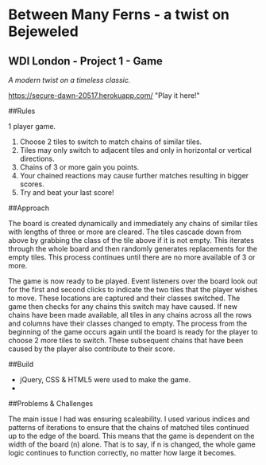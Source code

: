 # Between Many Ferns - a twist on Bejeweled

## WDI London - Project 1 - Game 

*A modern twist on a timeless classic.*

https://secure-dawn-20517.herokuapp.com/ "Play it here!"

##Rules

1 player game.

1. Choose 2 tiles to switch to match chains of similar tiles.
2. Tiles may only switch to adjacent tiles and only in horizontal or vertical directions.
3. Chains of 3 or more gain you points.
4. Your chained reactions may cause further matches resulting in bigger scores. 
5. Try and beat your last score!

##Approach

The board is created dynamically and immediately any chains of similar tiles with lengths of three or more are cleared. The tiles cascade down from above by grabbing the class of the tile above if it is not empty. This iterates through the whole board and then randomly generates replacements for the empty tiles. This process continues until there are no more available of 3 or more.

The game is now ready to be played. Event listeners over the board look out for the first and second clicks to indicate the two tiles that the player wishes to move. These locations are captured and their classes switched. The game then checks for any chains this switch may have caused. If new chains have been made available, all tiles in any chains across all the rows and columns have their classes changed to empty. The process from the beginning of the game occurs again until the board is ready for the player to choose 2 more tiles to switch. These subsequent chains that have been caused by the player also contribute to their score. 

##Build

* jQuery, CSS & HTML5 were used to make the game.
* 

##Problems & Challenges

The main issue I had was ensuring scaleability. I used various indices and patterns of iterations to ensure that the chains of matched tiles continued up to the edge of the board. This means that the game is dependent on the width of the board (n) alone. That is to say, if n is changed, the whole game logic continues to function correctly, no matter how large it becomes.
